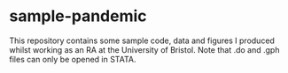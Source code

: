 # sample-pandemic
This repository contains some sample code, data and figures I produced whilst working as an RA at the University of Bristol. Note that .do and .gph files can only be opened in STATA.
